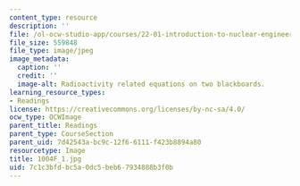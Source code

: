 ```yaml
---
content_type: resource
description: ''
file: /ol-ocw-studio-app/courses/22-01-introduction-to-nuclear-engineering-and-ionizing-radiation-fall-2016/7c1c3bfdbc5a0dc5beb67934888b3f0b_1004F_1.jpg
file_size: 559848
file_type: image/jpeg
image_metadata:
  caption: ''
  credit: ''
  image-alt: Radioactivity related equations on two blackboards.
learning_resource_types:
- Readings
license: https://creativecommons.org/licenses/by-nc-sa/4.0/
ocw_type: OCWImage
parent_title: Readings
parent_type: CourseSection
parent_uid: 7d42543a-bc9c-12f6-6111-f423b8894a80
resourcetype: Image
title: 1004F_1.jpg
uid: 7c1c3bfd-bc5a-0dc5-beb6-7934888b3f0b
---
```


